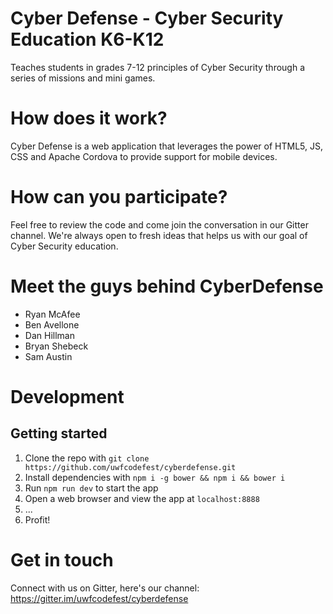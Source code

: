# Cyber Defense - Cyber Security Education K6-K12
Teaches students in grades 7-12 principles of Cyber Security through a series of missions and mini games.

# How does it work?
Cyber Defense is a web application that leverages the power of HTML5, JS, CSS and Apache Cordova to provide support for mobile devices.


# How can you participate?
Feel free to review the code and come join the conversation in our Gitter channel.
We're always open to fresh ideas that helps us with our goal of Cyber Security education.

# Meet the guys behind CyberDefense
- Ryan McAfee
- Ben Avellone
- Dan Hillman
- Bryan Shebeck
- Sam Austin

# Development
## Getting started
1. Clone the repo with `git clone https://github.com/uwfcodefest/cyberdefense.git`
2. Install dependencies with `npm i -g bower && npm i && bower i`
3. Run `npm run dev` to start the app
4. Open a web browser and view the app at `localhost:8888`
5. ...
6. Profit!

# Get in touch
Connect with us on Gitter, here's our channel: https://gitter.im/uwfcodefest/cyberdefense
